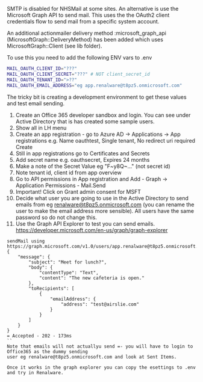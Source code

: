 SMTP is disabled for NHSMail at some sites.
An alternative is use the Microsoft Graph API to send mail. This uses the the OAuth2
client credentials flow to send mail from a specific system account.

An additional actionmailer delivery method :microsoft_graph_api (MicrosoftGraph::DeliveryMethod)
has been added which uses MicrosoftGraph::Client (see lib folder).

To use this you need to add the following ENV vars to .env

```bash
MAIL_OAUTH_CLIENT_ID="???"
MAIL_OAUTH_CLIENT_SECRET="???" # NOT client_secret_id
MAIL_OAUTH_TENANT_ID=">??"
MAIL_OAUTH_EMAIL_ADDRESS="eg app.renalware@t8pz5.onmicrosoft.com"
```

The tricky bit is creating a development environment to get these values and test email
sending.

1. Create an Office 365 developer sandbox and login. You can see under Active Directory that is
   has created some sample users.
2. Show all in LH menu
3. Create an app registration - go to Azure AD -> Applications -> App registrations
  e.g. Name oauthtest, Single tenant, No redirect uri required
  Create
4. Still in app registrations go to Certificates and Secrets
5. Add secret name e.g. oauthsecret, Expires 24 months
6. Make a note of the Secret Value eg "F~y8Q~..." (not secret id)
7. Note tenant id, client id from app overview
8. Go to API permissions in App registration and Add - Graph -> Application Permissions - Mail.Send
9. Important! Click on Grant admin consent for MSFT
10. Decide what user you are going to use in the Active Directory to send emails from eg
    renalware@t8pz5.onmicrosoft.com (you can rename the user to make the email address more
    sensible). All users have the same password so do not change this.
11. Use the Graph API Explorer to test you can send emails. \
    https://developer.microsoft.com/en-us/graph/graph-explorer
```
sendMail using https://graph.microsoft.com/v1.0/users/app.renalware@t8pz5.onmicrosoft.com/sendMail
{
    "message": {
        "subject": "Meet for lunch?",
        "body": {
            "contentType": "Text",
            "content": "The new cafeteria is open."
        },
        "toRecipients": [
            {
                "emailAddress": {
                    "address": "test@airslie.com"
                }
            }
        ]
    }
}
= Accepted - 202 - 173ms
``
Note that emails will not actuallyu send =- you will have to login to Office365 as the dummy sending
user eg renalware@t8pz5.onmicrosoft.com and look at Sent Items.

Once it works in the graph explorer you can copy the esettings to .env and try in Renalware.
